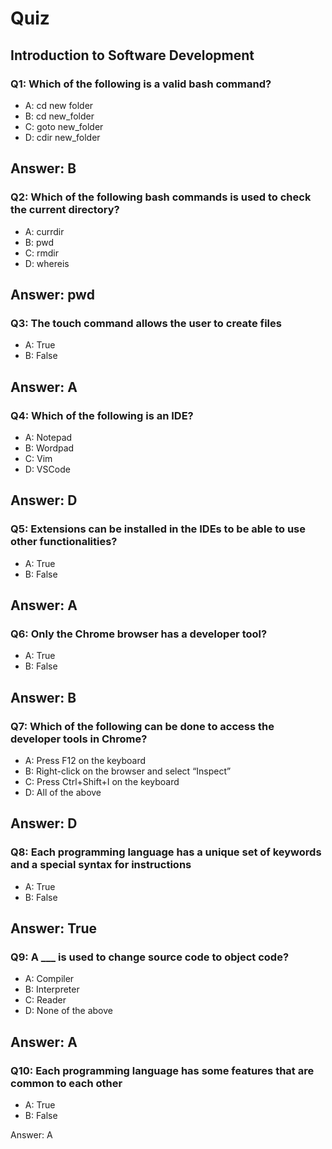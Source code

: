 # Quiz

## Introduction to Software Development

### Q1: Which of the following is a valid bash command?
- A: cd new folder
- B: cd new_folder
- C: goto new_folder
- D: cdir new_folder

Answer: B
---

### Q2: Which of the following bash commands is used to check the current directory?
- A: currdir
- B: pwd
- C: rmdir
- D: whereis

Answer: pwd
---

### Q3: The touch command allows the user to create files
- A: True
- B: False

Answer: A
---

### Q4: Which of the following is an IDE?
- A: Notepad
- B: Wordpad
- C: Vim
- D: VSCode

Answer: D
---

### Q5: Extensions can be installed in the IDEs to be able to use other functionalities?
- A: True
- B: False

Answer: A
---

### Q6: Only the Chrome browser has a developer tool?
- A: True
- B: False

Answer: B
---

### Q7: Which of the following can be done to access the developer tools in Chrome?
- A: Press F12 on the keyboard
- B: Right-click on the browser and select “Inspect”
- C: Press Ctrl+Shift+I on the keyboard
- D: All of the above

Answer: D
---

### Q8: Each programming language has a unique set of keywords and a special syntax for instructions
- A: True
- B: False

Answer: True
---

### Q9: A ___ is used to change source code to object code?
- A: Compiler
- B: Interpreter
- C: Reader
- D: None of the above

Answer: A
---

### Q10: Each programming language has some features that are common to each other
- A: True
- B: False

Answer: A